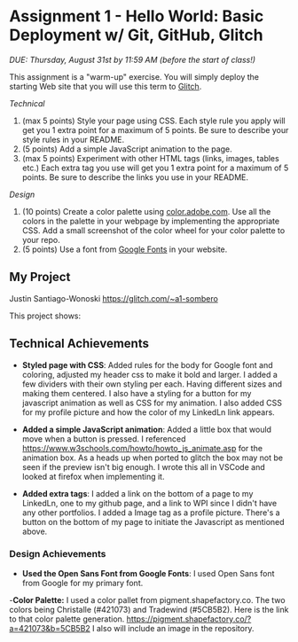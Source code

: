 Assignment 1 - Hello World: Basic Deployment w/ Git, GitHub, Glitch
===

*DUE: Thursday, August 31st by 11:59 AM (before the start of class!)*  

This assignment is a "warm-up" exercise. 
You will simply deploy the starting Web site that you will use this term to [Glitch](http://www.glitch.com/). 

*Technical*
1. (max 5 points) Style your page using CSS. Each style rule you apply will get you 1 extra point for a maximum of 5 points. Be sure to describe your style rules in your README.
2. (5 points) Add a simple JavaScript animation to the page.
3. (max 5 points) Experiment with other HTML tags (links, images, tables etc.) Each extra tag you use will get you 1 extra point for a maximum of 5 points. Be sure to describe the links you use in your README.

*Design*
1. (10 points) Create a color palette using [color.adobe.com](https://color.adobe.com). Use all the colors in the palette in your webpage by implementing the appropriate CSS. Add a small screenshot of the color wheel for your color palette to your repo.
2. (5 points) Use a font from [Google Fonts](https://fonts.google.com) in your website.


My Project
---

Justin Santiago-Wonoski
https://glitch.com/~a1-sombero

This project shows:

## Technical Achievements
- **Styled page with CSS**: Added rules for the body for Google font and coloring, adjusted my header css to make it bold and larger. I added a few dividers with their own styling per each. Having different sizes and making them centered. I also have a styling for a button for my javascript animation as well as CSS for my animation. I also added CSS for my profile picture and how the color of my LinkedLn link appears. 

- **Added a simple JavaScript animation**: Added a little box that would move when a button is pressed. I referenced https://www.w3schools.com/howto/howto_js_animate.asp for the animation box. As a heads up when ported to glitch the box may not be seen if the preview isn't big enough. I wrote this all in VSCode and looked at firefox when 
implementing it.

- **Added extra tags**: I added a link on the bottom of a page to my LinkedLn, one to my github page, and a link to WPI since I didn't have any other portfolios. I added a Image tag as a profile picture. There's a button on the bottom of my page to initiate the Javascript as mentioned above.

### Design Achievements
- **Used the Open Sans Font from Google Fonts**: I used Open Sans font from Google for my primary font.

-**Color Palette:** I used a color pallet from pigment.shapefactory.co. The two colors being Christalle (#421073) and Tradewind (#5CB5B2). Here is the link to that color palette generation. https://pigment.shapefactory.co/?a=421073&b=5CB5B2 I also will include an image in the repository.
